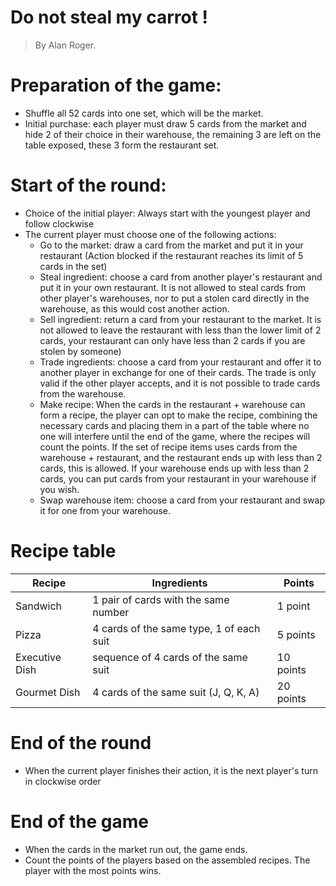 # Do not steal my carrot !

> By Alan Roger.
> 

# Preparation of the game:

- Shuffle all 52 cards into one set, which will be the market.
- Initial purchase: each player must draw 5 cards from the market and hide 2 of their choice in their warehouse, the remaining 3 are left on the table exposed, these 3 form the restaurant set.

# Start of the round:

- Choice of the initial player: Always start with the youngest player and follow clockwise
- The current player must choose one of the following actions:
    - Go to the market: draw a card from the market and put it in your restaurant (Action blocked if the restaurant reaches its limit of 5 cards in the set)
    - Steal ingredient: choose a card from another player's restaurant and put it in your own restaurant. It is not allowed to steal cards from other player's warehouses, nor to put a stolen card directly in the warehouse, as this would cost another action.
    - Sell ingredient: return a card from your restaurant to the market. It is not allowed to leave the restaurant with less than the lower limit of 2 cards, your restaurant can only have less than 2 cards if you are stolen by someone)
    - Trade ingredients: choose a card from your restaurant and offer it to another player in exchange for one of their cards. The trade is only valid if the other player accepts, and it is not possible to trade cards from the warehouse.
    - Make recipe: When the cards in the restaurant + warehouse can form a recipe, the player can opt to make the recipe, combining the necessary cards and placing them in a part of the table where no one will interfere until the end of the game, where the recipes will count the points. If the set of recipe items uses cards from the warehouse + restaurant, and the restaurant ends up with less than 2 cards, this is allowed. If your warehouse ends up with less than 2 cards, you can put cards from your restaurant in your warehouse if you wish.
    - Swap warehouse item: choose a card from your restaurant and swap it for one from your warehouse.

# Recipe table

| Recipe | Ingredients | Points |
| --- | --- | --- |
| Sandwich | 1 pair of cards with the same number | 1 point |
| Pizza | 4 cards of the same type, 1 of each suit | 5 points |
| Executive Dish | sequence of 4 cards of the same suit | 10 points |
| Gourmet Dish | 4 cards of the same suit (J, Q, K, A) | 20 points |

# End of the round

- When the current player finishes their action, it is the next player's turn in clockwise order

# End of the game

- When the cards in the market run out, the game ends.
- Count the points of the players based on the assembled recipes. The player with the most points wins.

